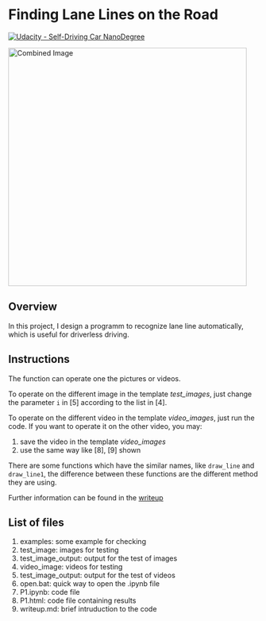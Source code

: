 # **Finding Lane Lines on the Road** 
[![Udacity - Self-Driving Car NanoDegree](https://s3.amazonaws.com/udacity-sdc/github/shield-carnd.svg)](http://www.udacity.com/drive)

<img src="examples/laneLines_thirdPass.jpg" width="480" alt="Combined Image" />

Overview
---

In this project, I design a programm to recognize lane line automatically, which is useful for driverless driving.

Instructions
---

The function can operate one the pictures or videos.

To operate on the different image in the template _test_images_, just change the parameter `i` in [5] according to the list in [4].

To operate on the different video in the template _video_images_, just run the code. If you want to operate it on the other video, you may:

1. save the video in the template _video_images_
2. use the same way like [8], [9] shown

There are some functions which have the similar names, like `draw_line` and `draw_line1`, the difference between these functions are the different method they are using.

Further information can be found in the [writeup](./writeup.md)

List of files
---

1. examples: some example for checking
2. test_image: images for testing
3. test_image_output: output for the test of images
4. video_image: videos for testing
5. test_image_output: output for the test of videos
6. open.bat: quick way to open the .ipynb file
7. P1.ipynb: code file
8. P1.html: code file containing results
9. writeup.md: brief intruduction to the code